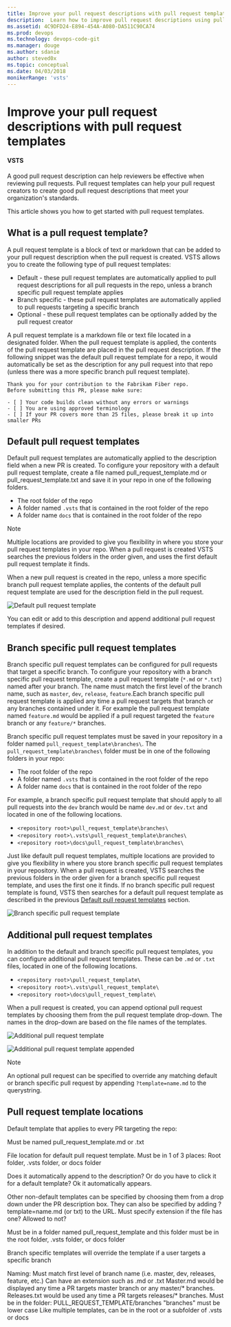 ```yaml
---
title: Improve your pull request descriptions with pull request templates | VSTS & TFS
description:  Learn how to improve pull request descriptions using pull request templates
ms.assetid: 4C9DFD24-E894-454A-A080-DA511C90CA74
ms.prod: devops
ms.technology: devops-code-git 
ms.manager: douge
ms.author: sdanie
author: steved0x
ms.topic: conceptual
ms.date: 04/03/2018
monikerRange: 'vsts'
---
```


# Improve your pull request descriptions with pull request templates

#### VSTS 

A good pull request description can help reviewers be effective when reviewing pull requests. Pull request templates can help your pull request creators to create good pull request descriptions that meet your organization's standards.

This article shows you how to get started with pull request templates.

## What is a pull request template?

A pull request template is a block of text or markdown that can be added to your pull request description when the pull request is created. VSTS allows you to create the following type of pull request templates:

- Default - these pull request templates are automatically applied to pull request descriptions for all pull requests in the repo, unless a branch specific pull request template applies
- Branch specific - these pull request templates are automatically applied to pull requests targeting a specific branch
- Optional - these pull request templates can be optionally added by the pull request creator

A pull request template is a markdown file or text file located in a designated folder. When the pull request template is applied, the contents of the pull request template are placed in the pull request description. If the following snippet was the default pull request template for a repo, it would automatically be set as the description for any pull request into that repo (unless there was a more specific branch pull request template).

```
Thank you for your contribution to the Fabrikam Fiber repo. 
Before submitting this PR, please make sure:

- [ ] Your code builds clean without any errors or warnings
- [ ] You are using approved terminology
- [ ] If your PR covers more than 25 files, please break it up into smaller PRs
```

## Default pull request templates

Default pull request templates are automatically applied to the description field when a new PR is created. To configure your repository with a default pull request template, create a file named pull_request_template.md or pull_request_template.txt and save it in your repo in one of the following folders.

- The root folder of the repo
- A folder named `.vsts` that is contained in the root folder of the repo
- A folder name `docs` that is contained in the root folder of the repo

>[!NOTE]
>Multiple locations are provided to give you flexibility in where you store your pull request templates in your repo. When a pull request is created VSTS searches the previous folders in the order given, and uses the first default pull request template it finds.

When a new pull request is created in the repo, unless a more specific branch pull request template applies, the contents of the default pull request template are used for the description field in the pull request. 

![Default pull request template](_img/pull-request-templates/default-pull-request-template.png)

You can edit or add to this description and append additional pull request templates if desired.

## Branch specific pull request templates

Branch specific pull request templates can be configured for pull requests that target a specific branch. To configure your repository with a branch specific pull request template, create a pull request template (`*.md` or `*.txt`) named after your branch. The name must match the first level of the branch name, such as `master`, `dev`, `release`, `feature`.Each branch specific pull request template is applied any time a pull request targets that branch or any branches contained under it. For example the pull request template named `feature.md` would be applied if a pull request targeted the `feature` branch or any `feature/*` branches.

Branch specific pull request templates must be saved in your repository in a folder named `pull_request_template\branches\`. The `pull_request_template\branches\` folder must be in one of the following folders in your repo:

- The root folder of the repo
- A folder named `.vsts` that is contained in the root folder of the repo
- A folder name `docs` that is contained in the root folder of the repo

For example, a branch specific pull request template that should apply to all pull requests into the `dev` branch would be name `dev.md` or `dev.txt` and located in one of the following locations.

- `<repository root>\pull_request_template\branches\`
- `<repository root>\.vsts\pull_request_template\branches\`
- `<repository root>\docs\pull_request_template\branches\`

Just like default pull request templates, multiple locations are provided to give you flexibility in where you store branch specific pull request templates in your repository. When a pull request is created, VSTS searches the previous folders in the order given for a branch specific pull request template, and uses the first one it finds. If no branch specific pull request template is found, VSTS then searches for a default pull request template as described in the previous [Default pull request templates](#default-pull-request-templates) section.

![Branch specific pull request template](_img/pull-request-templates/branch-specific-pull-request-template.png)

## Additional pull request templates

In addition to the default and branch specific pull request templates, you can configure additional pull request templates. These can be `.md` or `.txt` files, located in one of the following locations.

- `<repository root>\pull_request_template\`
- `<repository root>\.vsts\pull_request_template\`
- `<repository root>\docs\pull_request_template\`

When a pull request is created, you can append optional pull request templates by choosing them from the pull request template drop-down. The names in the drop-down are based on the file names of the templates.

![Additional pull request template](_img/pull-request-templates/additional-pull-request-template.png)

![Additional pull request template appended](_img/pull-request-templates/additional-pull-request-template-appended.png)

>[!NOTE]
>An optional pull request can be specified to override any matching default or branch specific pull request by appending `?template=name.md` to the querystring.



## Pull request template locations


Default template that applies to every PR targeting the repo:

Must be named pull_request_template.md or .txt

File location for default pull request template. Must be in 1 of 3 places:
Root folder, .vsts folder, or docs folder

Does it automatically append to the description? Or do you have to click it for a default template? Ok it automatically appears.



Other non-default templates can be specified by choosing them from a drop down under the PR description box. They can also be specified by adding ?template=name.md (or txt) to the URL. Must specify extension if the file has one? Allowed to not?

Must be in a folder named pull_request_template and this folder must be in the root folder, .vsts folder, or docs folder

Branch specific templates will override the template if a user targets a specific branch

Naming:
Must match first level of branch name (i.e. master, dev, releases, feature, etc.)
Can have an extension such as .md or .txt 
Master.md would be displayed any time a PR targets master branch or any master/* branches.
Releases.txt would be used any time a PR targets releases/* branches.
Must be in the folder:
PULL_REQUEST_TEMPLATE/branches
"branches" must be lower case
Like multiple templates, can be in the root or a subfolder of .vsts or docs




